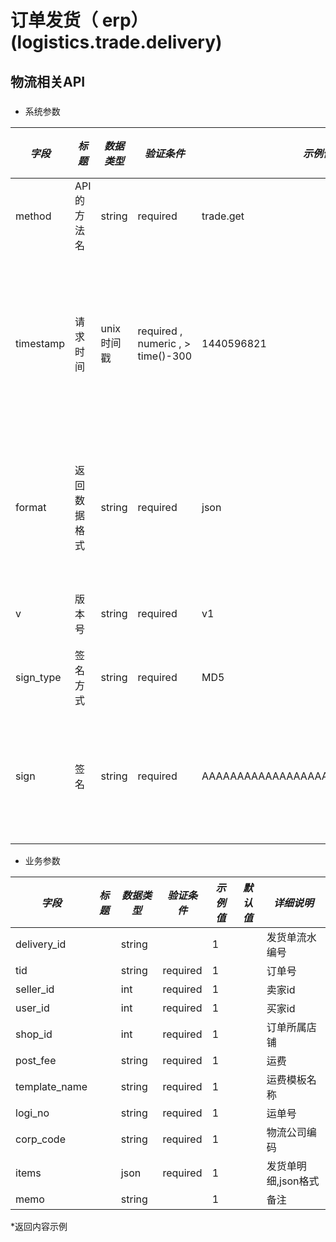 # 订单发货（ erp）(logistics.trade.delivery)

## 物流相关API

### 

* 系统参数

| *字段* | *标题* | *数据类型* | *验证条件* | *示例值* | *默认值* | *详细说明* |
| ------------- | ------------- | ------------- | ------------- | ------------- | ------------- | ------------- |
| method | API的方法名 | string | required | trade.get | null | 标识请求的是哪个API |
| timestamp | 请求时间 | unix时间戳 | required , numeric , > time()-300 | 1440596821 | null | 标识API请求的发起时间，如果超时300秒则拒绝请求 |
| format | 返回数据格式 | string | required | json | json | 返回数据是json格式的，目前只支持json |
| v | 版本号 | string | required | v1 | null | 标识该接口的版本 |
| sign_type | 签名方式 | string | required | MD5 | null | 标识签名算法 |
| sign | 签名 | string | required | AAAAAAAAAAAAAAAAAAAAAAAAAAAAAAAAA | null | 数据签名，32位长度16进制数字 |


* 业务参数

| *字段* | *标题* | *数据类型* | *验证条件* | *示例值* | *默认值* | *详细说明* |
| ------------- | ------------- | ------------- | ------------- | ------------- | ------------- | ------------- |
| delivery_id |  | string |  | 1 |  | 发货单流水编号 |
| tid |  | string | required | 1 |  | 订单号 |
| seller_id |  | int | required | 1 |  | 卖家id |
| user_id |  | int | required | 1 |  | 买家id |
| shop_id |  | int | required | 1 |  | 订单所属店铺 |
| post_fee |  | string | required | 1 |  | 运费 |
| template_name |  | string | required | 1 |  | 运费模板名称 |
| logi_no |  | string | required | 1 |  | 运单号 |
| corp_code |  | string | required | 1 |  | 物流公司编码 |
| items |  | json | required | 1 |  | 发货单明细,json格式 |
| memo |  | string |  | 1 |  | 备注 |


*返回内容示例

```



```

